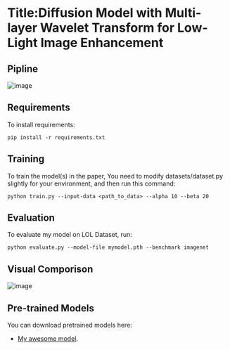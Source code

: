 # Title:Diffusion Model with Multi-layer Wavelet Transform for Low-Light Image Enhancement

## Pipline
![image](https://github.com/lalalulao/MWT-Diff/blob/origin/image/Figure1.png)

## Requirements

To install requirements:

```setup
pip install -r requirements.txt
```

## Training

To train the model(s) in the paper, You need to modify datasets/dataset.py slightly for your environment, and then run this command:

```train
python train.py --input-data <path_to_data> --alpha 10 --beta 20
```

## Evaluation

To evaluate my model on LOL Dataset, run:

```eval
python evaluate.py --model-file mymodel.pth --benchmark imagenet
```
## Visual Comporison

![image](https://github.com/lalalulao/MWT-Diff/blob/origin/image/Figure2.png)

## Pre-trained Models

You can download pretrained models here:

- [My awesome model](https://drive.google.com/mymodel.pth). 
